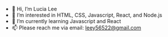 - 👋 Hi, I’m Lucia Lee
- 👀 I’m interested in HTML, CSS, Javascript, React, and Node.js
- 🌱 I’m currently learning Javascript and React
- 📫 Please reach me via email: leey56522@gmail.com
